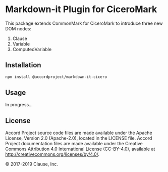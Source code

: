 # Markdown-it Plugin for CiceroMark

This package extends CommonMark for CiceroMark to introduce three new DOM nodes:
1. Clause
2. Variable
3. ComputedVariable

## Installation

```sh
npm install @accordproject/markdown-it-cicero
```

## Usage

In progress...

## License <a name="license"></a>
Accord Project source code files are made available under the Apache License, Version 2.0 (Apache-2.0), located in the LICENSE file. Accord Project documentation files are made available under the Creative Commons Attribution 4.0 International License (CC-BY-4.0), available at http://creativecommons.org/licenses/by/4.0/.

© 2017-2019 Clause, Inc.
